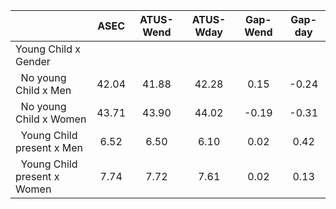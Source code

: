 
|                      |         ASEC |    ATUS-Wend |    ATUS-Wday |     Gap-Wend |      Gap-day |
| -------------------- | :----------: | :----------: | :----------: | :----------: | :----------: |
| Young Child x Gender |              |              |              |              |              |
| &nbsp;&nbsp;No young Child x Men |        42.04 |        41.88 |        42.28 |         0.15 |        -0.24 |
| &nbsp;&nbsp;No young Child x Women |        43.71 |        43.90 |        44.02 |        -0.19 |        -0.31 |
| &nbsp;&nbsp;Young Child present x Men |         6.52 |         6.50 |         6.10 |         0.02 |         0.42 |
| &nbsp;&nbsp;Young Child present x Women |         7.74 |         7.72 |         7.61 |         0.02 |         0.13 |

